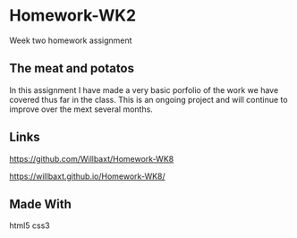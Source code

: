 # Homework-WK2

Week two homework assignment

## The meat and potatos

In this assignment I have made a very basic porfolio of the work we have covered thus far in the class.
This is an ongoing project and will continue to improve over the mext several months.


## Links
https://github.com/Willbaxt/Homework-WK8

https://willbaxt.github.io/Homework-WK8/

## Made With
html5
css3


